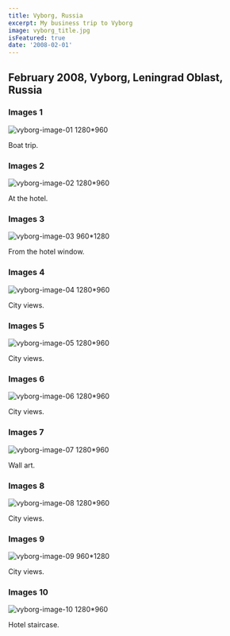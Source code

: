 ```yaml
---
title: Vyborg, Russia
excerpt: My business trip to Vyborg
image: vyborg_title.jpg
isFeatured: true
date: '2008-02-01'
---
```


## February 2008, Vyborg, Leningrad Oblast, Russia

### Images 1

![vyborg-image-01 1280*960](image_01.jpg)

Boat trip.

### Images 2

![vyborg-image-02 1280*960](image_02.jpg)

At the hotel.

### Images 3

![vyborg-image-03 960*1280](image_03.jpg)

From the hotel window.

### Images 4

![vyborg-image-04 1280*960](image_04.jpg)

Сity views.

### Images 5

![vyborg-image-05 1280*960](image_05.jpg)

City views.

### Images 6

![vyborg-image-06 1280*960](image_06.jpg)

City views.

### Images 7

![vyborg-image-07 1280*960](image_07.jpg)

Wall art.

### Images 8

![vyborg-image-08 1280*960](image_08.jpg)

City views.

### Images 9

![vyborg-image-09 960*1280](image_09.jpg)

City views.

### Images 10

![vyborg-image-10 1280*960](image_10.jpg)

Hotel staircase.
